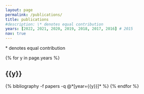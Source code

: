 ```yaml
---
layout: page
permalink: /publications/
title: publications
#description: \* denotes equal contribution
years: [2022, 2021, 2020, 2019, 2018, 2017, 2016] # 2015
nav: true
---
```


\* denotes equal contribution

<div class="publications">

{% for y in page.years %}
  <h2 class="year">{{y}}</h2>
  {% bibliography -f papers -q @*[year={{y}}]* %}
{% endfor %}

</div>
